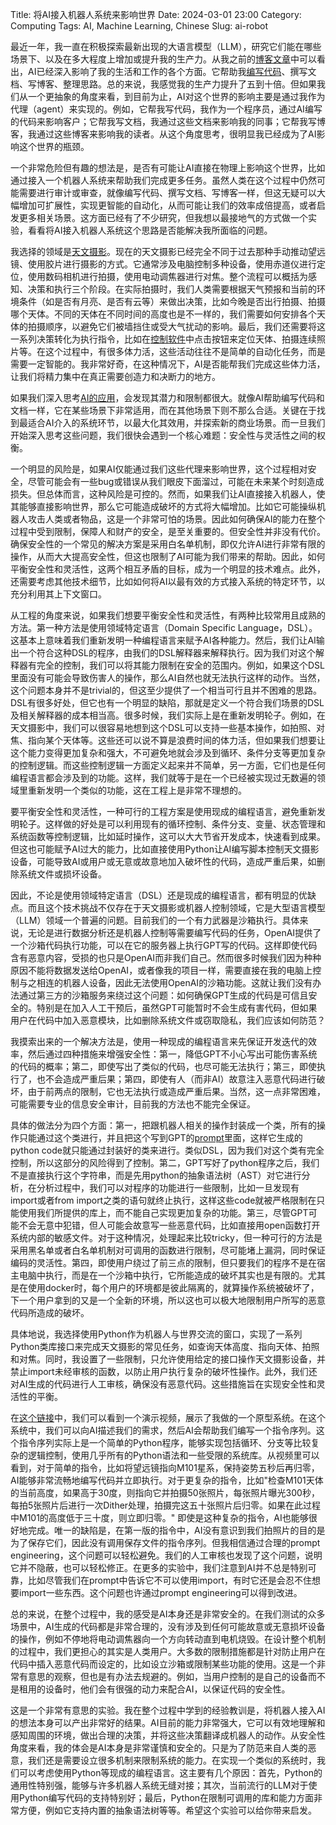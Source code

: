 Title: 将AI接入机器人系统来影响世界
Date: 2024-03-01 23:00
Category: Computing
Tags: AI, Machine Learning, Chinese
Slug: ai-robot

最近一年，我一直在积极探索最新出现的大语言模型（LLM），研究它们能在哪些场景下、以及在多大程度上增加或提升我的生产力。从我之前的[博客文章](/GPT-scared-me.html)中可以看出，AI已经深入影响了我的生活和工作的各个方面。它帮助我[编写代码](/ai-comment-oriented-programming.html)、撰写文档、写博客、整理思路。总的来说，我感觉我的生产力提升了五到十倍。但如果我们从一个更抽象的角度来看，到目前为止，AI对这个世界的影响主要是通过我作为代理（agent）来实现的。例如，它帮我写代码，我作为一个程序员，通过AI编写的代码来影响客户；它帮我写文档，我通过这些文档来影响我的同事；它帮我写博客，我通过这些博客来影响我的读者。从这个角度思考，很明显我已经成为了AI影响这个世界的瓶颈。

一个非常危险但有趣的想法是，是否有可能让AI直接在物理上影响这个世界，比如通过接入一个机器人系统来帮助我们完成更多任务。虽然人类在这个过程中仍然可能需要进行审计或审查，就像编写代码、撰写文档、写博客一样，但这无疑可以大幅增加可扩展性，实现更智能的自动化，从而可能让我们的效率成倍提高，或者启发更多相关场景。这方面已经有了不少研究，但我想以最接地气的方式做一个实验，看看将AI接入机器人系统这个思路是否能解决我所面临的问题。

我选择的领域是[天文摄影](/astrophoto-tutorial-1.html)。现在的天文摄影已经完全不同于过去那种手动推动望远镜、使用胶片进行摄影的方式。它通常涉及电脑控制多种设备，使用赤道仪进行定位，使用数码相机进行拍摄，使用电动调焦器进行对焦。整个流程可以概括为感知、决策和执行三个阶段。在实际拍摄时，我们人类需要根据天气预报和当前的环境条件（如是否有月亮、是否有云等）来做出决策，比如今晚是否出行拍摄、拍摄哪个天体。不同的天体在不同时间的高度也是不一样的，我们需要如何安排各个天体的拍摄顺序，以避免它们被墙挡住或受大气扰动的影响。最后，我们还需要将这一系列决策转化为执行指令，比如在[控制软件](/astrophoto-tutorial-5.html)中点击按钮来定位天体、拍摄连续照片等。在这个过程中，有很多体力活，这些活动往往不是简单的自动化任务，而是需要一定智能的。我非常好奇，在这种情况下，AI是否能帮我们完成这些体力活，让我们将精力集中在真正需要创造力和决断力的地方。

如果我们深入思考[AI的应用](/recent-AI-advancement.html)，会发现其潜力和限制都很大。就像AI帮助编写代码和文档一样，它在某些场景下非常适用，而在其他场景下则不那么合适。关键在于找到最适合AI介入的系统环节，以最大化其效用，并探索新的商业场景。而一旦我们开始深入思考这些问题，我们很快会遇到一个核心难题：安全性与灵活性之间的权衡。

一个明显的风险是，如果AI仅能通过我们这些代理来影响世界，这个过程相对安全，尽管可能会有一些bug或错误从我们眼皮下面溜过，可能在未来某个时刻造成损失。但总体而言，这种风险是可控的。然而，如果我们让AI直接接入机器人，使其能够直接影响世界，那么它可能造成破坏的方式将大幅增加。比如它可能操纵机器人攻击人类或者物品，这是一个非常可怕的场景。因此如何确保AI的能力在整个过程中受到限制，保障人和财产的安全，是至关重要的。但安全性并非没有代价。确保安全性的一个常见的解决方案是采用白名单机制，即仅允许AI进行非常有限的操作，从而大大提高安全性，但这也限制了AI可能为我们带来的帮助。因此，如何平衡安全性和灵活性，这两个相互矛盾的目标，成为一个明显的技术难点。此外，还需要考虑其他技术细节，比如如何将AI以最有效的方式接入系统的特定环节，以充分利用其上下文窗口。

从工程的角度来说，如果我们想要平衡安全性和灵活性，有两种比较常用且成熟的方法。第一种方法是使用领域特定语言（Domain Specific Language，DSL）。这基本上意味着我们重新发明一种编程语言来赋予AI各种能力。然后，我们让AI输出一个符合这种DSL的程序，由我们的DSL解释器来解释执行。因为我们对这个解释器有完全的控制，我们可以将其能力限制在安全的范围内。例如，如果这个DSL里面没有可能会导致伤害人的操作，那么AI自然也就无法执行这样的动作。当然，这个问题本身并不是trivial的，但这至少提供了一个相当可行且并不困难的思路。DSL有很多好处，但它也有一个明显的缺陷，那就是定义一个符合我们场景的DSL及相关解释器的成本相当高。很多时候，我们实际上是在重新发明轮子。例如，在天文摄影中，我们可以很容易地想到这个DSL可以支持一些基本操作，如拍照、对焦、指向某个天体等。这些还可以说不算是浪费时间的体力活，但如果我们想要让这个能力变得更加复杂和强大，不可避免地就会涉及到循环、条件分支等更加复杂的控制逻辑。而这些控制逻辑一方面定义起来并不简单，另一方面，它们也是任何编程语言都会涉及到的功能。这样，我们就等于是在一个已经被实现过无数遍的领域里重新发明一个类似的功能，这在工程上是非常不理想的。

要平衡安全性和灵活性，一种可行的工程方案是使用现成的编程语言，避免重新发明轮子。这样做的好处是可以利用现有的循环控制、条件分支、变量、状态管理和系统函数等控制逻辑，比如延时操作，这可以大大节省开发成本，快速看到成果。但这也可能赋予AI过大的能力，比如直接使用Python让AI编写脚本控制天文摄影设备，可能导致AI或用户或无意或故意地加入破坏性的代码，造成严重后果，如删除系统文件或损坏设备。

因此，不论是使用领域特定语言（DSL）还是现成的编程语言，都有明显的优缺点。而且这个技术挑战不仅存在于天文摄影或机器人控制领域，它是大型语言模型（LLM）领域一个普遍的问题。目前我们的一个有力武器是沙箱执行。具体来说，无论是进行数据分析还是机器人控制等需要编写代码的任务，OpenAI提供了一个沙箱代码执行功能，可以在它的服务器上执行GPT写的代码。这样即使代码含有恶意内容，受损的也只是OpenAI而非我们自己。然而很多时候我们因为种种原因不能将数据发送给OpenAI，或者像我的项目一样，需要直接在我的电脑上控制与之相连的机器人设备，因此无法使用OpenAI的沙箱功能。这就让我们没有办法通过第三方的沙箱服务来绕过这个问题：如何确保GPT生成的代码是可信且安全的。特别是在加入人工干预后，虽然GPT可能暂时不会生成有害代码，但如果用户在代码中加入恶意模块，比如删除系统文件或窃取隐私，我们应该如何防范？

我摸索出来的一个解决方法是，使用一种现成的编程语言来先保证开发迭代的效率，然后通过四种措施来增强安全性：第一，降低GPT不小心写出可能伤害系统的代码的概率；第二，即使写出了类似的代码，也尽可能无法执行；第三，即使执行了，也不会造成严重后果；第四，即使有人（而非AI）故意注入恶意代码进行破坏，由于前两点的限制，它也无法执行或造成严重后果。当然，这一点非常困难，可能需要专业的信息安全审计，目前我的方法也不能完全保证。

具体的做法分为四个方面：第一，把跟机器人相关的操作封装成一个类，所有的操作只能通过这个类进行，并且把这个写到GPT的[prompt](/prompt-engineering-guide.html)里面，这样它生成的python code就只能通过封装好的类来进行。类似DSL，因为我们对这个类有完全控制，所以这部分的风险得到了控制。第二，GPT写好了python程序之后，我们不是直接执行这个字符串，而是先用python的抽象语法树（AST）对它进行分析，在分析过程中，我们可以对程序的功能进行一些限制，比如一旦发现有import或者from import之类的语句就终止执行，这样这些code就被严格限制在只能使用我们所提供的库上，而不能自己实现更加复杂的功能。第三，尽管GPT可能不会无意中犯错，但人可能会故意写一些恶意代码，比如直接用open函数打开系统内部的敏感文件。对于这种情况，处理起来比较tricky，但一种可行的方法是采用黑名单或者白名单机制对可调用的函数进行限制，尽可能堵上漏洞，同时保证编码的灵活性。第四，即使用户绕过了前三点的限制，但只要我们的程序不是在宿主电脑中执行，而是在一个沙箱中执行，它所能造成的破坏其实也是有限的。尤其是在使用docker时，每个用户的环境都是彼此隔离的，就算操作系统被破坏了，下一个用户拿到的又是一个全新的环境，所以这也可以极大地限制用户所写的恶意代码所造成的破坏。

具体地说，我选择使用Python作为机器人与世界交流的窗口，实现了一系列Python类库接口来完成天文摄影的常见任务，如查询天体高度、指向天体、拍照和对焦。同时，我设置了一些限制，只允许使用给定的接口操作天文摄影设备，并禁止import未经审核的函数，以防止用户执行复杂的破坏性操作。此外，我们还对AI生成的代码进行人工审核，确保没有恶意代码。这些措施旨在实现安全性和灵活性的平衡。

在[这个链接](https://b23.tv/hIwNBha)中，我们可以看到一个演示视频，展示了我做的一个原型系统。在这个系统中，我们可以向AI描述我们的需求，然后AI会帮助我们编写一个指令序列。这个指令序列实际上是一个简单的Python程序，能够实现包括循环、分支等比较复杂的逻辑控制，使用几乎所有的Python语法和一些受限的系统库。从视频里可以看到，对于简单的指令，比如将望远镜指向M101星系，保持姿势五秒后再归零，AI能够非常流畅地编写代码并立即执行。对于更复杂的指令，比如"检查M101天体的当前高度，如果高于30度，则指向它并拍摄50张照片，每张照片曝光300秒，每拍5张照片后进行一次Dither处理，拍摄完这五十张照片后归零。如果在此过程中M101的高度低于三十度，则立即归零。" 即使是这种复杂的指令，AI也能够很好地完成。唯一的缺陷是，在第一版的指令中，AI没有意识到我们拍照片的目的是为了保存它们，因此没有调用保存文件的指令序列。但我相信通过合理的prompt engineering，这个问题可以轻松避免。我们的人工审核也发现了这个问题，说明它并不隐蔽，也可以轻松修正。在更多的实验中，我们注意到AI并不总是特别可靠，比如尽管我们在prompt中告诉它不可以使用import，有时它还是会忍不住想要import一些东西。这个问题也许通过prompt engineering可以得到改进。

总的来说，在整个过程中，我的感受是AI本身还是非常安全的。在我们测试的众多场景中，AI生成的代码都是非常合理的，没有涉及到任何可能故意或无意损坏设备的操作，例如不停地将电动调焦器向一个方向转动直到电机烧毁。在设计整个机制的过程中，我们更担心的其实是人类用户。大多数的限制措施都是针对防止用户在代码中插入恶意代码而设定的，比如设立沙箱或限制某些功能的使用。这是一个非常有意思的观察，但也是有办法去规避的。例如，当用户控制的是自己的设备而不是租用的设备时，他们会有很强的动力来配合AI，以保证代码的安全性。

这是一个非常有意思的实验。我在整个过程中学到的经验教训是，将机器人接入AI的想法本身可以产出非常好的结果。AI目前的能力非常强大，它可以有效地理解和感知周围的环境，做出合理的决策，并将这些决策翻译成机器人的动作。从安全性角度来看，我的体会是AI本身是非常谨慎和安全的。只是为了防范来自人类的恶意，我们还是需要设立很多机制来限制系统的能力。在实现一个类似的系统时，我们可以考虑使用Python等现成的编程语言。这主要有几个原因：首先，Python的通用性特别强，能够与许多机器人系统无缝对接；其次，当前流行的LLM对于使用Python编写代码的支持特别好；最后，Python在限制可调用的库和能力方面非常方便，例如它支持内置的抽象语法树等等。希望这个实验可以给你带来启发。

<script async data-uid="65448d4615" src="https://yage.kit.com/65448d4615/index.js"></script>
